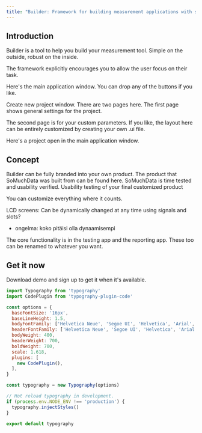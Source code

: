 ```yaml
---
title: "Builder: Framework for building measurement applications with superb UX"
---
```


## Introduction
 

Builder is a tool to help you build your measurement tool. Simple on the outside, robust on the inside. 

The framework explicitly encourages you to allow the user focus on their task. 

Here's the main application window. You can drop any of the buttons if you like.

Create new project window. There are two pages here. The first page shows general settings for the project. 

The second page is for your custom parameters. If you like, the layout here can be entirely customized by creating your own .ui file.

Here's a project open in the main application window. 

## Concept

Builder can be fully branded into your own product. The product that SoMuchData was built from can be found here. SoMuchData is time tested and usability verified. Usability testing of your final customized product 

You can customize everything where it counts. 

LCD screens: Can be dynamically changed at any time using signals and slots?
- ongelma: koko pitäisi olla dynaamisempi

The core functionality is in the testing app and the reporting app. These too can be renamed to whatever you want.

## Get it now
Download demo and sign up to get it when it's available.


```javascript
import Typography from 'typography'
import CodePlugin from 'typography-plugin-code'

const options = {
  baseFontSize: '16px',
  baseLineHeight: 1.5,
  bodyFontFamily: ['Helvetica Neue', 'Segoe UI', 'Helvetica', 'Arial', 'sans-serif'],
  headerFontFamily: ['Helvetica Neue', 'Segoe UI', 'Helvetica', 'Arial', 'sans-serif'],
  bodyWeight: 400,
  headerWeight: 700,
  boldWeight: 700,
  scale: 1.618,
  plugins: [
    new CodePlugin(),
  ],
}

const typography = new Typography(options)

// Hot reload typography in development.
if (process.env.NODE_ENV !== 'production') {
  typography.injectStyles()
}

export default typography
```
